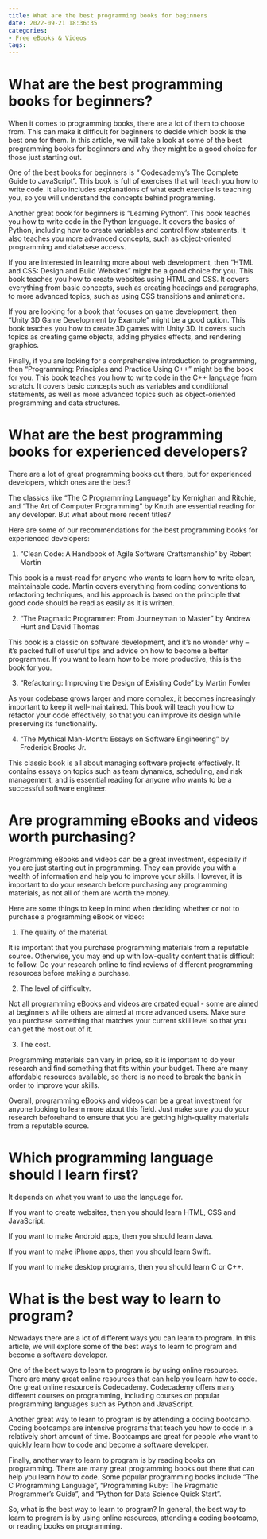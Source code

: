 ```yaml
---
title: What are the best programming books for beginners
date: 2022-09-21 18:36:35
categories:
- Free eBooks & Videos
tags:
---
```



#  What are the best programming books for beginners?

When it comes to programming books, there are a lot of them to choose from. This can make it difficult for beginners to decide which book is the best one for them. In this article, we will take a look at some of the best programming books for beginners and why they might be a good choice for those just starting out.

One of the best books for beginners is “ Codecademy’s The Complete Guide to JavaScript”. This book is full of exercises that will teach you how to write code. It also includes explanations of what each exercise is teaching you, so you will understand the concepts behind programming.

Another great book for beginners is “Learning Python”. This book teaches you how to write code in the Python language. It covers the basics of Python, including how to create variables and control flow statements. It also teaches you more advanced concepts, such as object-oriented programming and database access.

If you are interested in learning more about web development, then “HTML and CSS: Design and Build Websites” might be a good choice for you. This book teaches you how to create websites using HTML and CSS. It covers everything from basic concepts, such as creating headings and paragraphs, to more advanced topics, such as using CSS transitions and animations.

If you are looking for a book that focuses on game development, then “Unity 3D Game Development by Example” might be a good option. This book teaches you how to create 3D games with Unity 3D. It covers such topics as creating game objects, adding physics effects, and rendering graphics.

Finally, if you are looking for a comprehensive introduction to programming, then “Programming: Principles and Practice Using C++” might be the book for you. This book teaches you how to write code in the C++ language from scratch. It covers basic concepts such as variables and conditional statements, as well as more advanced topics such as object-oriented programming and data structures.

#  What are the best programming books for experienced developers?

There are a lot of great programming books out there, but for experienced developers, which ones are the best? 

The classics like “The C Programming Language” by Kernighan and Ritchie, and “The Art of Computer Programming” by Knuth are essential reading for any developer. But what about more recent titles?

Here are some of our recommendations for the best programming books for experienced developers:

1. “Clean Code: A Handbook of Agile Software Craftsmanship” by Robert Martin

This book is a must-read for anyone who wants to learn how to write clean, maintainable code. Martin covers everything from coding conventions to refactoring techniques, and his approach is based on the principle that good code should be read as easily as it is written.

2. “The Pragmatic Programmer: From Journeyman to Master” by Andrew Hunt and David Thomas

This book is a classic on software development, and it’s no wonder why – it’s packed full of useful tips and advice on how to become a better programmer. If you want to learn how to be more productive, this is the book for you.

3. “Refactoring: Improving the Design of Existing Code” by Martin Fowler

As your codebase grows larger and more complex, it becomes increasingly important to keep it well-maintained. This book will teach you how to refactor your code effectively, so that you can improve its design while preserving its functionality.

4. “The Mythical Man-Month: Essays on Software Engineering” by Frederick Brooks Jr.

This classic book is all about managing software projects effectively. It contains essays on topics such as team dynamics, scheduling, and risk management, and is essential reading for anyone who wants to be a successful software engineer.

#  Are programming eBooks and videos worth purchasing?

Programming eBooks and videos can be a great investment, especially if you are just starting out in programming. They can provide you with a wealth of information and help you to improve your skills. However, it is important to do your research before purchasing any programming materials, as not all of them are worth the money.

Here are some things to keep in mind when deciding whether or not to purchase a programming eBook or video:

1. The quality of the material.

It is important that you purchase programming materials from a reputable source. Otherwise, you may end up with low-quality content that is difficult to follow. Do your research online to find reviews of different programming resources before making a purchase.

2. The level of difficulty.

Not all programming eBooks and videos are created equal - some are aimed at beginners while others are aimed at more advanced users. Make sure you purchase something that matches your current skill level so that you can get the most out of it.

3. The cost.

Programming materials can vary in price, so it is important to do your research and find something that fits within your budget. There are many affordable resources available, so there is no need to break the bank in order to improve your skills.

Overall, programming eBooks and videos can be a great investment for anyone looking to learn more about this field. Just make sure you do your research beforehand to ensure that you are getting high-quality materials from a reputable source.

#  Which programming language should I learn first?

It depends on what you want to use the language for.

If you want to create websites, then you should learn HTML, CSS and JavaScript.

If you want to make Android apps, then you should learn Java.

If you want to make iPhone apps, then you should learn Swift.

If you want to make desktop programs, then you should learn C or C++.

#  What is the best way to learn to program?

Nowadays there are a lot of different ways you can learn to program. In this article, we will explore some of the best ways to learn to program and become a software developer.

One of the best ways to learn to program is by using online resources. There are many great online resources that can help you learn how to code. One great online resource is Codecademy. Codecademy offers many different courses on programming, including courses on popular programming languages such as Python and JavaScript.

Another great way to learn to program is by attending a coding bootcamp. Coding bootcamps are intensive programs that teach you how to code in a relatively short amount of time. Bootcamps are great for people who want to quickly learn how to code and become a software developer.

Finally, another way to learn to program is by reading books on programming. There are many great programming books out there that can help you learn how to code. Some popular programming books include “The C Programming Language”, “Programming Ruby: The Pragmatic Programmer’s Guide”, and “Python for Data Science Quick Start”.

So, what is the best way to learn to program? In general, the best way to learn to program is by using online resources, attending a coding bootcamp, or reading books on programming.